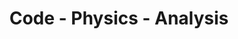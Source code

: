 ---
layout: home
title: "Code - Physics - Analysis"
tags: [Jekyll, responsive, blog, code, programming, software, javascript, physics, ruby, capistrano, perl, gem, rubygems, victorops, slack, hipchat, devops]
---